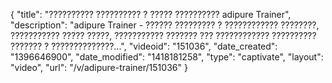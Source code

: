 {
    "title": "?????????? ?????????? ? ????? ?????????? adipure Trainer",
    "description": "adipure Trainer - ?????? ????????? ? ???????????? ????????, ??????????? ????? ?????, ??????????? ??????? ??? ???????????? ?????????? ??????? ? ??????????????...",
    "videoid": "151036",
    "date_created": "1396646900",
    "date_modified": "1418181258",
    "type": "captivate",
    "layout": "video",
    "url": "\/v\/adipure-trainer\/151036"
}